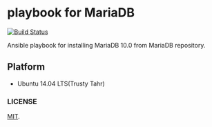 playbook for MariaDB
===

[![Build Status](https://travis-ci.org/cosmo0920/playbook-MariaDB.svg?branch=master)](https://travis-ci.org/cosmo0920/playbook-MariaDB)

Ansible playbook for installing MariaDB 10.0 from MariaDB repository.

## Platform

* Ubuntu 14.04 LTS(Trusty Tahr)

### LICENSE

[MIT](LICENSE).
